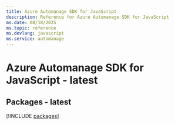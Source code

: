 ```yaml
---
title: Azure Automanage SDK for JavaScript
description: Reference for Azure Automanage SDK for JavaScript
ms.date: 08/18/2025
ms.topic: reference
ms.devlang: javascript
ms.service: automanage
---
```

# Azure Automanage SDK for JavaScript - latest
## Packages - latest
[!INCLUDE [packages](automanage-index.md)]